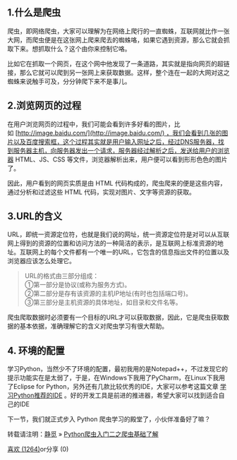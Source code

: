 1.什么是爬虫
-------

爬虫，即网络爬虫，大家可以理解为在网络上爬行的一直蜘蛛，互联网就比作一张大网，而爬虫便是在这张网上爬来爬去的蜘蛛咯，如果它遇到资源，那么它就会抓取下来。想抓取什么？这个由你来控制它咯。

比如它在抓取一个网页，在这个网中他发现了一条道路，其实就是指向网页的超链接，那么它就可以爬到另一张网上来获取数据。这样，整个连在一起的大网对这之蜘蛛来说触手可及，分分钟爬下来不是事儿。

2.浏览网页的过程
---------

在用户浏览网页的过程中，我们可能会看到许多好看的图片，比如 [http://image.baidu.com/](http://image.baidu.com/) ，我们会看到几张的图片以及百度搜索框，这个过程其实就是用户输入网址之后，经过DNS服务器，找到服务器主机，向服务器发出一个请求，服务器经过解析之后，发送给用户的浏览器 HTML、JS、CSS 等文件，浏览器解析出来，用户便可以看到形形色色的图片了。

因此，用户看到的网页实质是由 HTML 代码构成的，爬虫爬来的便是这些内容，通过分析和过滤这些 HTML 代码，实现对图片、文字等资源的获取。

3.URL的含义
--------

URL，即统一资源定位符，也就是我们说的网址，统一资源定位符是对可以从互联网上得到的资源的位置和访问方法的一种简洁的表示，是互联网上标准资源的地址。互联网上的每个文件都有一个唯一的URL，它包含的信息指出文件的位置以及浏览器应该怎么处理它。

> URL的格式由三部分组成：  
> ①第一部分是协议(或称为服务方式)。  
> ②第二部分是存有该资源的主机IP地址(有时也包括端口号)。  
> ③第三部分是主机资源的具体地址，如目录和文件名等。

爬虫爬取数据时必须要有一个目标的URL才可以获取数据，因此，它是爬虫获取数据的基本依据，准确理解它的含义对爬虫学习有很大帮助。

4\. 环境的配置
---------

学习Python，当然少不了环境的配置，最初我用的是Notepad++，不过发现它的提示功能实在是太弱了，于是，在Windows下我用了PyCharm，在Linux下我用了Eclipse for Python，另外还有几款比较优秀的IDE，大家可以参考这篇文章 [学习Python推荐的IDE](http://www.oschina.net/news/57468/best-python-ide-for-developers) 。好的开发工具是前进的推进器，希望大家可以找到适合自己的IDE

下一节，我们就正式步入 Python 爬虫学习的殿堂了，小伙伴准备好了嘛？

转载请注明：[静觅](https://cuiqingcai.com) » [Python爬虫入门二之爬虫基础了解](https://cuiqingcai.com/942.html)

[喜欢 (1264)](javascript:;)or分享 (0)